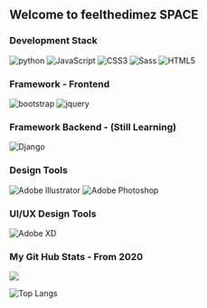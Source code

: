 ## Welcome to feelthedimez SPACE

<!--
**feelthedimez/feelthedimez** is a ✨ _special_ ✨ repository because its `README.md` (this file) appears on your GitHub profile.

Here are some ideas to get you started:

- 🔭 I’m currently working on ...
- 🌱 I’m currently learning ...
- 👯 I’m looking to collaborate on ...
- 🤔 I’m looking for help with ...
- 💬 Ask me about ...
- 📫 How to reach me: ...
- 😄 Pronouns: ...
- ⚡ Fun fact: ...
-->

### Development Stack
![python](https://img.shields.io/badge/-python-grey?style=for-the-badge&logo=python&logoColor=white&labelColor=3c415c)
![JavaScript](https://img.shields.io/badge/-JavaScript-grey?style=for-the-badge&logo=javascript&logoColor=white&labelColor=3c415c)
![CSS3](https://img.shields.io/badge/css%203-grey?style=for-the-badge&logo=css3&logoColor=white&labelColor=3c415c)
![Sass](https://img.shields.io/badge/sass-grey?style=for-the-badge&logo=sass&logoColor=white&labelColor=3c415c)
![HTML5](https://img.shields.io/badge/html%205-grey?style=for-the-badge&logo=html5&logoColor=white&labelColor=3c415c)
<br>

### Framework - Frontend
![bootstrap](https://img.shields.io/badge/-bootstrap-grey?style=for-the-badge&logo=bootstrap&logoColor=white&labelColor=3c415c)
![jquery](https://img.shields.io/badge/-jquery-grey?style=for-the-badge&logo=jquery&logoColor=white&labelColor=3c415c)

### Framework Backend - (Still Learning)
![Django](https://img.shields.io/badge/-Django-grey?style=for-the-badge&logo=django&logoColor=white&labelColor=3c415c)

### Design Tools
![Adobe Illustrator](http://img.shields.io/badge/-Abode%20Illustrator-FC8F30?style=for-the-badge&logo=adobe-illustrator&logoColor=3c415c)
![Adobe Photoshop](http://img.shields.io/badge/-Abode%20Photoshop-26C9FF?style=for-the-badge&logo=adobe-photoshop&logoColor=ffffff)

### UI/UX Design Tools
![Adobe XD](http://img.shields.io/badge/-Abode%20XD-fe61f6?style=flat-square&logo=adobe-XD&logoColor=ffffff)

### My Git Hub Stats - From 2020
<img src="https://github-readme-stats.vercel.app/api?username=feelthedimez&show_icons=true&count_private=true&theme=gotham&title_color=f3f4ed&text_color=fff&icon_color=f3f4ed">
<br>

![Top Langs](https://github-readme-stats.vercel.app/api/top-langs/?username=feelthedimez&count_private=true&theme=gotham&title_color=f3f4ed&text_color=f3f4ed)
